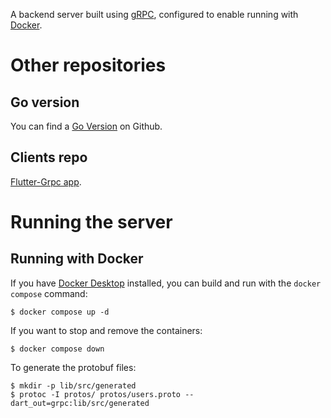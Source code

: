 A backend server built using [gRPC](https://pub.dev/packages/grpc),
configured to enable running with [Docker](https://www.docker.com/).

# Other repositories

## Go version

You can find a [Go Version](https://github.com/terence-truong/go-grpc-mongodb) on Github.

## Clients repo

[Flutter-Grpc app](https://github.com/terence-truong/flutter-grpc).

# Running the server

## Running with Docker

If you have [Docker Desktop](https://www.docker.com/get-started) installed, you
can build and run with the `docker compose` command:

```
$ docker compose up -d
```

If you want to stop and remove the containers:
```
$ docker compose down
```

To generate the protobuf files:
```
$ mkdir -p lib/src/generated
$ protoc -I protos/ protos/users.proto --dart_out=grpc:lib/src/generated
```